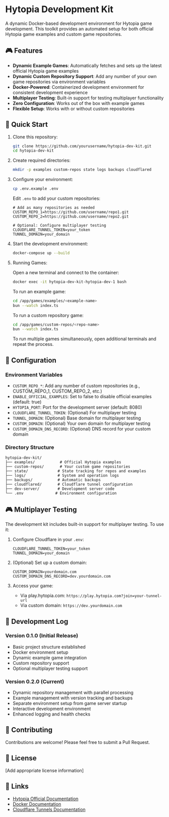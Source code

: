# Hytopia Development Kit

A dynamic Docker-based development environment for Hytopia game development. This toolkit provides an automated setup for both official Hytopia game examples and custom game repositories.

## 🎮 Features

- **Dynamic Example Games**: Automatically fetches and sets up the latest official Hytopia game examples
- **Dynamic Custom Repository Support**: Add any number of your own game repositories via environment variables
- **Docker-Powered**: Containerized development environment for consistent development experience
- **Multiplayer Testing**: Built-in support for testing multiplayer functionality
- **Zero Configuration**: Works out of the box with example games
- **Flexible Setup**: Works with or without custom repositories

## 🚀 Quick Start

1. Clone this repository:
   ```bash
   git clone https://github.com/yourusername/hytopia-dev-kit.git
   cd hytopia-dev-kit
   ```

2. Create required directories:
   ```bash
   mkdir -p examples custom-repos state logs backups cloudflared
   ```

3. Configure your environment:
   ```bash
   cp .env.example .env
   ```
   Edit `.env` to add your custom repositories:
   ```env
   # Add as many repositories as needed
   CUSTOM_REPO_1=https://github.com/username/repo1.git
   CUSTOM_REPO_2=https://github.com/username/repo2.git
   
   # Optional: Configure multiplayer testing
   CLOUDFLARE_TUNNEL_TOKEN=your_token
   TUNNEL_DOMAIN=your_domain
   ```

4. Start the development environment:
   ```bash
   docker-compose up --build
   ```

5. Running Games:
   
   Open a new terminal and connect to the container:
   ```bash
   docker exec -it hytopia-dev-kit-hytopia-dev-1 bash
   ```

   To run an example game:
   ```bash
   cd /app/games/examples/<example-name>
   bun --watch index.ts
   ```

   To run a custom repository game:
   ```bash
   cd /app/games/custom-repos/<repo-name>
   bun --watch index.ts
   ```

   To run multiple games simultaneously, open additional terminals and repeat the process.

## 🔧 Configuration

### Environment Variables

- `CUSTOM_REPO_*`: Add any number of custom repositories (e.g., CUSTOM_REPO_1, CUSTOM_REPO_2, etc.)
- `ENABLE_OFFICIAL_EXAMPLES`: Set to false to disable official examples (default: true)
- `HYTOPIA_PORT`: Port for the development server (default: 8080)
- `CLOUDFLARE_TUNNEL_TOKEN`: (Optional) For multiplayer testing
- `TUNNEL_DOMAIN`: (Optional) Base domain for multiplayer testing
- `CUSTOM_DOMAIN`: (Optional) Your own domain for multiplayer testing
- `CUSTOM_DOMAIN_DNS_RECORD`: (Optional) DNS record for your custom domain

### Directory Structure

```
hytopia-dev-kit/
├── examples/           # Official Hytopia examples
├── custom-repos/       # Your custom game repositories
├── state/             # State tracking for repos and examples
├── logs/              # System and operation logs
├── backups/           # Automatic backups
├── cloudflared/       # Cloudflare tunnel configuration
├── dev-server/        # Development server code
└── .env              # Environment configuration
```

## 🎮 Multiplayer Testing

The development kit includes built-in support for multiplayer testing. To use it:

1. Configure Cloudflare in your `.env`:
   ```env
   CLOUDFLARE_TUNNEL_TOKEN=your_token
   TUNNEL_DOMAIN=your_domain
   ```

2. (Optional) Set up a custom domain:
   ```env
   CUSTOM_DOMAIN=yourdomain.com
   CUSTOM_DOMAIN_DNS_RECORD=dev.yourdomain.com
   ```

3. Access your game:
   - Via play.hytopia.com: `https://play.hytopia.com?join=your-tunnel-url`
   - Via custom domain: `https://dev.yourdomain.com`

## 📝 Development Log

### Version 0.1.0 (Initial Release)
- Basic project structure established
- Docker environment setup
- Dynamic example game integration
- Custom repository support
- Optional multiplayer testing support

### Version 0.2.0 (Current)
- Dynamic repository management with parallel processing
- Example management with version tracking and backups
- Separate environment setup from game server startup
- Interactive development environment
- Enhanced logging and health checks

## 🤝 Contributing

Contributions are welcome! Please feel free to submit a Pull Request.

## 📄 License

[Add appropriate license information]

## 🔗 Links

- [Hytopia Official Documentation](https://docs.hytopia.com)
- [Docker Documentation](https://docs.docker.com)
- [Cloudflare Tunnels Documentation](https://developers.cloudflare.com/cloudflare-one/connections/connect-apps) 